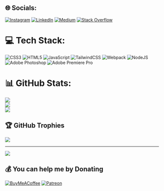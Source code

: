 
## 🌐 Socials:
[![Instagram](https://img.shields.io/badge/Instagram-%23E4405F.svg?logo=Instagram&logoColor=white)](https://instagram.com/rasimbeitula) [![LinkedIn](https://img.shields.io/badge/LinkedIn-%230077B5.svg?logo=linkedin&logoColor=white)](https://linkedin.com/in/rasimbeitula) [![Medium](https://img.shields.io/badge/Medium-12100E?logo=medium&logoColor=white)](https://medium.com/@rasimbeitula) [![Stack Overflow](https://img.shields.io/badge/-Stackoverflow-FE7A16?logo=stack-overflow&logoColor=white)](https://stackoverflow.com/users/12007404) 

# 💻 Tech Stack:
![CSS3](https://img.shields.io/badge/css3-%231572B6.svg?style=for-the-badge&logo=css3&logoColor=white) ![HTML5](https://img.shields.io/badge/html5-%23E34F26.svg?style=for-the-badge&logo=html5&logoColor=white) ![JavaScript](https://img.shields.io/badge/javascript-%23323330.svg?style=for-the-badge&logo=javascript&logoColor=%23F7DF1E) ![TailwindCSS](https://img.shields.io/badge/tailwindcss-%2338B2AC.svg?style=for-the-badge&logo=tailwind-css&logoColor=white) ![Webpack](https://img.shields.io/badge/webpack-%238DD6F9.svg?style=for-the-badge&logo=webpack&logoColor=black) ![NodeJS](https://img.shields.io/badge/node.js-6DA55F?style=for-the-badge&logo=node.js&logoColor=white) ![Adobe Photoshop](https://img.shields.io/badge/adobephotoshop-%2331A8FF.svg?style=for-the-badge&logo=adobephotoshop&logoColor=white) ![Adobe Premiere Pro](https://img.shields.io/badge/Adobe%20Premiere%20Pro-9999FF.svg?style=for-the-badge&logo=Adobe%20Premiere%20Pro&logoColor=white)
# 📊 GitHub Stats:
![](https://github-readme-stats.vercel.app/api?username=rdjemilov&theme=nightowl&hide_border=false&include_all_commits=false&count_private=false)<br/>
![](https://github-readme-streak-stats.herokuapp.com/?user=rdjemilov&theme=nightowl&hide_border=false)<br/>
![](https://github-readme-stats.vercel.app/api/top-langs/?username=rdjemilov&theme=nightowl&hide_border=false&include_all_commits=false&count_private=false&layout=compact)

## 🏆 GitHub Trophies
![](https://github-profile-trophy.vercel.app/?username=rdjemilov&theme=monokai&no-frame=false&no-bg=false&margin-w=4)

---
[![](https://visitcount.itsvg.in/api?id=rdjemilov&icon=2&color=6)](https://visitcount.itsvg.in)

  ## 💰 You can help me by Donating
  [![BuyMeACoffee](https://img.shields.io/badge/Buy%20Me%20a%20Coffee-ffdd00?style=for-the-badge&logo=buy-me-a-coffee&logoColor=black)](https://buymeacoffee.com/rasimbeitula) [![Patreon](https://img.shields.io/badge/Patreon-F96854?style=for-the-badge&logo=patreon&logoColor=white)](https://patreon.com/storytellerbg) 

  
<!-- Proudly created with GPRM ( https://gprm.itsvg.in ) -->
